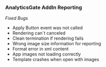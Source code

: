 ### AnalyticsGate AddIn Reporting

*Fixed Bugs*
- Apply Button event was not called
- Rendering can´t canceled
- Clean termination if rendering fails
- Wrong image size information for reporting
- Format error in xml content
- App images not loading correctly
- Template crashes when open with images
